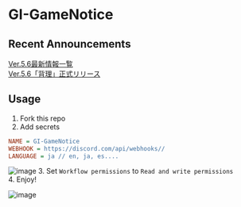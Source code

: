 # GI-GameNotice

## Recent Announcements
[Ver.5.6最新情報一覧](log/21148.md)  
[Ver.5.6「背理」正式リリース](log/21101.md)
<end>

## Usage
1. Fork this repo
2. Add secrets
```ini
NAME = GI-GameNotice
WEBHOOK = https://discord.com/api/webhooks//
LANGUAGE = ja // en, ja, es....
```
![image](https://github.com/c2t-r/GI-GameNotice/assets/80561604/63d8a4f2-9ec2-49d7-a637-44d728b2f945)
3. Set `Workflow permissions` to `Read and write permissions`  
4. Enjoy!

![image](https://github.com/c2t-r/GI-GameNotice/assets/80561604/24ec6182-cd99-4969-ab59-1d65c886077a)
